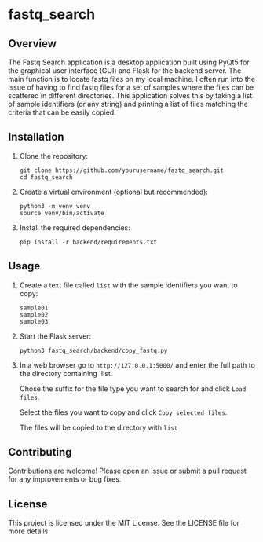 # fastq_search

## Overview
The Fastq Search application is a desktop application built using PyQt5 for the graphical user interface (GUI) and Flask for the backend server. 
The main function is to locate fastq files on my local machine. I often run into the issue of having to find fastq files for a set of samples where the files can be scattered in different directories.
This application solves this by taking a list of sample identifiers (or any string) and printing a list of files matching the criteria that can be easily copied.

## Installation
1. Clone the repository:
   ```
   git clone https://github.com/yourusername/fastq_search.git
   cd fastq_search
   ```

2. Create a virtual environment (optional but recommended):
   ```
   python3 -m venv venv
   source venv/bin/activate
   ```

3. Install the required dependencies:
   ```
   pip install -r backend/requirements.txt
   ```

## Usage
1. Create a text file called `list` with the sample identifiers you want to copy:
   ```
   sample01
   sample02
   sample03
   ```

2. Start the Flask server:
   ```
   python3 fastq_search/backend/copy_fastq.py
   ```

3. In a web browser go to `http://127.0.0.1:5000/` and enter the full path to the directory containing `list.
   
   Chose the suffix for the file type you want to search for and click `Load files`.  

   Select the files you want to copy and click `Copy selected files`.  

   The files will be copied to the directory with `list`  
   

## Contributing
Contributions are welcome! Please open an issue or submit a pull request for any improvements or bug fixes.

## License
This project is licensed under the MIT License. See the LICENSE file for more details.
